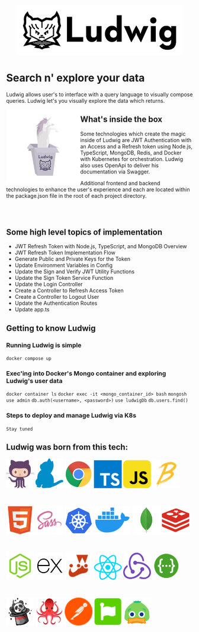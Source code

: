 <p align="center">
<img alt="Ludwig logo" width="450" src="./assets/ludwig/logo.svg" />
</p>

# Search n' explore your data

Ludwig allows user's to interface with a query language to visually compose queries. Ludwig let's you visually explore the data which returns.

<img alt="unicorn in the box" align="left" src="./assets/ludwig/images/unicorn-in-a-box.svg" width="200" />

## What's inside the box

Some technologies which create the magic inside of Ludwig are JWT Authentication with an Access and a Refresh token using Node.js, TypeScript, MongoDB, Redis, and Docker with Kubernetes for orchestration. Ludwig also uses OpenApi to deliver his documentation via Swagger.

Additional frontend and backend technologies to enhance the user's experience and each are located within the package.json file in the root of each project directory.

<br><br>

## Some high level topics of implementation

- JWT Refresh Token with Node.js, TypeScript, and MongoDB Overview
- JWT Refresh Token Implementation Flow
- Generate Public and Private Keys for the Token
- Update Environment Variables in Config
- Update the Sign and Verify JWT Utility Functions
- Update the Sign Token Service Function
- Update the Login Controller
- Create a Controller to Refresh Access Token
- Create a Controller to Logout User
- Update the Authentication Routes
- Update app.ts

## Getting to know Ludwig

### Running Ludwig is simple

`docker compose up`

### Exec'ing into Docker's Mongo container and exploring Ludwig's user data

`docker container ls`
`docker exec -it <mongo_container_id> bash`
`mongosh`
`use admin`
`db.auth(<username>, <password>)`
`use ludwigDb`
`db.users.find()`

### Steps to deploy and manage Ludwig via K8s

`Stay tuned`

## Ludwig was born from this tech:

[Most of these logos were found on https://iconduck.com/]: #

<p align="left">
<a href="https://github.com/" target="_blank"><img alt="Github" src="./assets/vendor-logos/github.svg" width="75" /></a>
<a href="https://yarnpkg.com/" target="_blank"><img alt="Yarn" src="./assets/vendor-logos/yarn.svg" width="75" /></a>
<a href="https://www.google.com/chrome/" target="_blank"><img alt="Chrome" src="./assets/vendor-logos/chrome.svg" width="75" /></a>
<a href="https://www.typescriptlang.org/" target="_blank"><img alt="Typescript" src="./assets/vendor-logos/typescript.svg" width="75" /></a>
<a href="https://js.org/" target="_blank"><img alt="Javascript" src="./assets/vendor-logos/javascript.svg" width="75" /></a>
<a href="https://babeljs.io/" target="_blank"><img alt="Babel" src="./assets/vendor-logos/babel.svg" width="75" /></a>
</p>
<br>
<p align="left">
<a href="" target="_blank"><img alt="HTML5" src="./assets/vendor-logos/html5.svg" width="75" /></a>
<a href="https://sass-lang.com/" target="_blank"><img alt="Sass" src="./assets/vendor-logos/sass.svg" width="75" /></a>
<a href="https://kubernetes.io/" target="_blank"><img alt="K8s" src="./assets/vendor-logos/kubernetes.svg" width="75" /></a>
<a href="https://www.docker.com/" target="_blank"><img alt="Docker" src="./assets/vendor-logos/docker.svg" width="100" /></a>
<a href="https://www.mongodb.com/" target="_blank"><img alt="Mongo DB" src="./assets/vendor-logos/mongodb.svg" width="75" /></a>
<a href="https://redis.com/" target="_blank"><img alt="Redis" src="./assets/vendor-logos/redis.svg" width="75" /></a>
</p>
<br>
<p align="left">
<a href="https://nodejs.org/en" target="_blank"><img alt="Node JS" src="./assets/vendor-logos/node-js.svg" width="75" /></a>
<a href="https://expressjs.com/" target="_blank"><img alt="Express JS" src="./assets/vendor-logos/express-js.svg" width="75" /></a>
<a href="https://jestjs.io/" target="_blank"><img alt="Jest" src="./assets/vendor-logos/jest.svg" width="75" /></a>
<a href="https://react.dev/" target="_blank"><img alt="React JS" src="./assets/vendor-logos/react.svg" width="75" /></a>
<a href="https://redux-toolkit.js.org/" target="_blank"><img alt="Redux" src="./assets/vendor-logos/redux.svg" width="75" /></a>
<a href="https://swagger.io/" target="_blank"><img alt="Swagger" src="./assets/vendor-logos/swagger.svg" width="75" /></a>
</p>
<br>
<p align="left">
<a href="https://fakerjs.dev/" target="_blank"><img alt="Faker JS" src="./assets/vendor-logos/fakerjs.svg" width="75" /></a>
<a href="https://testing-library.com/" target="_blank"><img alt="React Testing Library" src="./assets/vendor-logos/react-testing-library.png" width="75" /></a>
<a href="https://www.postman.com/" target="_blank"><img alt="Icon Duck" src="./assets/vendor-logos/postman.svg" width="75" /></a>
<a href="https://fontawesome.com/" target="_blank"><img alt="Font Awesome" src="./assets/vendor-logos/fontawesome.svg" width="75" /></a>
<a href="https://iconduck.com/" target="_blank"><img alt="Icon Duck" src="./assets/vendor-logos/duck.svg" width="75" /></a>
</p>
